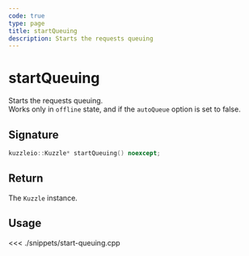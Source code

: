 ```yaml
---
code: true
type: page
title: startQueuing
description: Starts the requests queuing
---
```


# startQueuing

Starts the requests queuing.  
Works only in `offline` state, and if the `autoQueue` option is set to false.

## Signature

```cpp
kuzzleio::Kuzzle* startQueuing() noexcept;
```

## Return

The `Kuzzle` instance.

## Usage

<<< ./snippets/start-queuing.cpp
